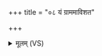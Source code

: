 +++
title = "०८ यं ग्राममाविशत"

+++
<details><summary>मूलम् (VS)</summary>

यं ग्राम॑मावि॒शत॑ इ॒दमु॒ग्रं सहो॒ मम॑। पि॑शा॒चास्तस्मा॑न्नश्यन्ति॒ न पा॒पमुप॑ जानते ॥
</details>